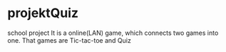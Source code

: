 # projektQuiz
school project
It is a online(LAN) game, which connects two games into one.
That games are Tic-tac-toe and Quiz

